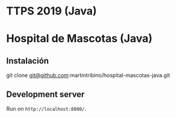 # TTPS 2019 (Java)
# Hospital de Mascotas (Java)

## Instalación

git clone git@github.com:martintribino/hospital-mascotas-java.git

## Development server

Run on `http://localhost:8080/`.